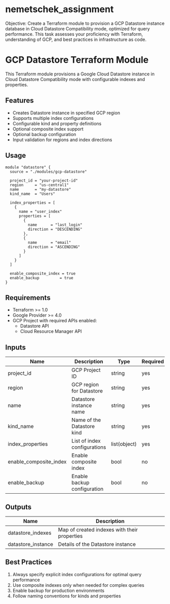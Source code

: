 # nemetschek_assignment
Objective: Create a Terraform module to provision a GCP Datastore instance database in Cloud Datastore Compatibility mode, optimized for query performance. This task assesses your proficiency with Terraform, understanding of GCP, and best practices in infrastructure as code.

# GCP Datastore Terraform Module

This Terraform module provisions a Google Cloud Datastore instance in Cloud Datastore Compatibility mode with configurable indexes and properties.

## Features

- Creates Datastore instance in specified GCP region
- Supports multiple index configurations
- Configurable kind and property definitions
- Optional composite index support
- Optional backup configuration
- Input validation for regions and index directions

## Usage

```hcl
module "datastore" {
  source = "./modules/gcp-datastore"

  project_id = "your-project-id"
  region     = "us-central1"
  name       = "my-datastore"
  kind_name  = "Users"

  index_properties = [
    {
      name = "user_index"
      properties = [
        {
          name      = "last_login"
          direction = "DESCENDING"
        },
        {
          name      = "email"
          direction = "ASCENDING"
        }
      ]
    }
  ]

  enable_composite_index = true
  enable_backup         = true
}
```

## Requirements

- Terraform >= 1.0
- Google Provider >= 4.0
- GCP Project with required APIs enabled:
  - Datastore API
  - Cloud Resource Manager API

## Inputs

| Name | Description | Type | Required |
|------|-------------|------|----------|
| project_id | GCP Project ID | string | yes |
| region | GCP region for Datastore | string | yes |
| name | Datastore instance name | string | yes |
| kind_name | Name of the Datastore kind | string | yes |
| index_properties | List of index configurations | list(object) | yes |
| enable_composite_index | Enable composite index | bool | no |
| enable_backup | Enable backup configuration | bool | no |

## Outputs

| Name | Description |
|------|-------------|
| datastore_indexes | Map of created indexes with their properties |
| datastore_instance | Details of the Datastore instance |

## Best Practices

1. Always specify explicit index configurations for optimal query performance
2. Use composite indexes only when needed for complex queries
3. Enable backup for production environments
4. Follow naming conventions for kinds and properties
